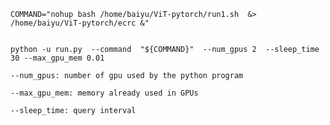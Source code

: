 ```
COMMAND="nohup bash /home/baiyu/ViT-pytorch/run1.sh  &> /home/baiyu/ViT-pytorch/ecrc &"


python -u run.py  --command  "${COMMAND}"  --num_gpus 2  --sleep_time 30 --max_gpu_mem 0.01

```

``--num_gpus: number of gpu used by the python program``


``--max_gpu_mem: memory already used in GPUs``


``--sleep_time: query interval``